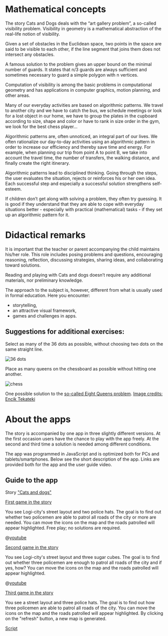 # Mathematical concepts

The story Cats and Dogs deals with the “art gallery problem”, a so-called visibility problem. Visibility in geometry is a mathematical abstraction of the real-life notion of visibility. 

Given a set of obstacles in the Euclidean space, two points in the space are said to be visible to each other, if the line segment that joins them does not intersect any obstacles. 

A famous solution to the problem gives an upper bound on the minimal number of guards. It states that n/3 guards are always sufficient and sometimes necessary to guard a simple polygon with n vertices.

Computation of visibility is among the basic problems in computational geometry and has applications in computer graphics, motion planning, and other areas.

Many of our everyday activities are based on algorithmic patterns. We travel to another city and we have to catch the bus, we schedule meetings or look for a lost object in our home, we have to group the plates in the cupboard according to size, shape and color or have to rank in size order in the gym, we look for the best chess player…

Algorithmic patterns are, often unnoticed, an integral part of our lives. We often rationalize our day-to-day activities using an algorithmic pattern in order to increase our efficiency and thereby save time and energy. For example, when planning our trip from point A to point B, we take into account the travel time, the number of transfers, the walking distance, and finally create the right itinerary.

Algorithmic patterns lead to disciplined thinking. Going through the steps, the user evaluates the situation, rejects or reinforces his or her own idea. Each successful step and especially a successful solution strengthens self-esteem.

If children don’t get along with solving a problem, they often try guessing. It is good if they understand that they are able to cope with everyday situations better - especially with practical (mathematical) tasks - if they set up an algorithmic pattern for it.

# Didactical remarks

It is important that the teacher or parent accompanying the child maintains his/her role. This role includes posing problems and questions, encouraging reasoning, reflection, discussing strategies, sharing ideas, and collaborating toward solutions.

Reading and playing with Cats and dogs doesn’t require any additional materials, nor preliminary knowledge. 

The approach to the subject is, however, different from what is usually used in formal education. 
Here you encounter: 
+ storytelling, 
+ an attractive visual framework, 
+ games and challenges in apps.

## Suggestions for additional exercises: 
Select as many of the 36 dots as possible, without choosing two dots on the same straight line. 

![36 dots](stories/logi-3/img/logi3.png)

Place as many queens on the chessboard as possible without hitting one another.

![chess](stories/logi-3/img/sakk.png)

One possible solution to the [so-called Eight Queens problem](https://en.wikibooks.org/wiki/Puzzles/Chess_puzzles/Eight_Queens). 
[Image credits: Encik Tekateki](https://commons.wikimedia.org/wiki/File:Solution_K_for_8_Queen_Puzzles.png)

# About the apps 

The story is accompanied by one app in three slightly different versions. At the first occasion users have the chance to play with the app freely. At the second and third time a solution is needed among different conditions.

The app was programmed in JavaScript and is optimized both for PCs and tablets/smartphones. Below see the short description of the app. Links are provided both for the app and the user guide video.

## Guide to the app ## 

Story ["Cats and dogs"]($HUB_URL/story/cats-and-dogs/)

[First game in the story]($HUB_URL/story/cats-and-dogs/?actionLink=firstGame)

You see Logi-city's street layout and two police hats. The goal is to find out whether two policemen are able to patrol all roads of the city or more are needed. You can move the icons on the map and the roads patrolled will appear highlighted. Free play; no solutions are required. 

@[youtube](T6k8ftH5jMc)

[Second game in the story]($HUB_URL/story/cats-and-dogs/?actionLink=secondGame)

You see Logi-city's street layout and three sugar cubes. The goal is to find out whether three policemen are enough to patrol all roads of the city and if yes, how? You can move the icons on the map and the roads patrolled will appear highlighted. 

@[youtube](uwkk_lkBqTk)

[Third game in the story]($HUB_URL/story/cats-and-dogs/?actionLink=thirdGame)

You see a street layout and three police hats. The goal is to find out how three policemen are able to patrol all roads of the city. You can move the icons on the map and the roads patrolled will appear highlighted. By clicking on the "refresh" button, a new map is generated.

[Script](stories/logi-3/transcripts/Script3.pdf)
